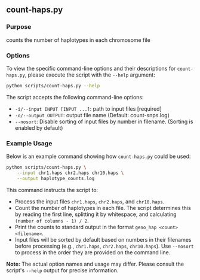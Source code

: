 ## count-haps.py

### Purpose

counts the number of haplotypes in each chromosome file

### Options

To view the specific command-line options and their descriptions for `count-haps.py`, please execute the script with the `--help` argument:

```bash
python scripts/count-haps.py --help
```

The script accepts the following command-line options:

*   `-i/--input INPUT [INPUT ...]`: path to input files [required]
*   `-o/--output OUTPUT`: output file name (Default: count-snps.log)
*   `--nosort`: Disable sorting of input files by number in filename. (Sorting is enabled by default)

### Example Usage

Below is an example command showing how `count-haps.py` could be used:

```bash
python scripts/count-haps.py \
    --input chr1.haps chr2.haps chr10.haps \
    --output haplotype_counts.log
```

This command instructs the script to:

- Process the input files `chr1.haps`, `chr2.haps`, and `chr10.haps`.
- Count the number of haplotypes in each file. The script determines this by reading the first line, splitting it by whitespace, and calculating `(number of columns - 1) / 2`.
- Print the counts to standard output in the format `geno_hap <count> <filename>`.
- Input files will be sorted by default based on numbers in their filenames before processing (e.g., `chr1.haps`, `chr2.haps`, `chr10.haps`). Use `--nosort` to process in the order they are provided on the command line.

**Note:** The actual option names and usage may differ. Please consult the script's `--help` output for precise information.
